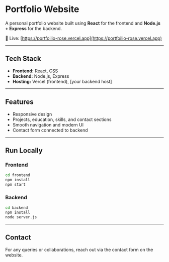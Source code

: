 # Portfolio Website

A personal portfolio website built using **React** for the frontend and **Node.js + Express** for the backend.

🔗 Live: [https://portfoilio-rose.vercel.app](https://portfoilio-rose.vercel.app)

---

## Tech Stack

- **Frontend:** React, CSS
- **Backend:** Node.js, Express
- **Hosting:** Vercel (frontend), [your backend host]

---

## Features

- Responsive design
- Projects, education, skills, and contact sections
- Smooth navigation and modern UI
- Contact form connected to backend

---

## Run Locally

### Frontend

```bash
cd frontend
npm install
npm start
```

### Backend

```bash
cd backend
npm install
node server.js
```

---

## Contact

For any queries or collaborations, reach out via the contact form on the website.
